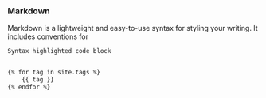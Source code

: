 ### Markdown

Markdown is a lightweight and easy-to-use syntax for styling your writing. It includes conventions for

```markdown
Syntax highlighted code block


{% for tag in site.tags %}
    {{ tag }}
{% endfor %}
